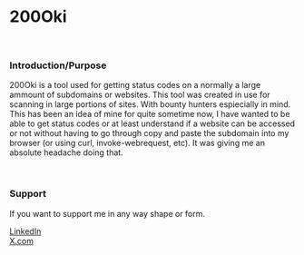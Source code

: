 <h1>              200Oki             </h1>
</br>
<h3>Introduction/Purpose</h3>
<p>
  200Oki is a tool used for getting status codes on a normally a large ammount of subdomains or websites.
  This tool was created in use for scanning in large portions of sites. With bounty hunters espiecially in mind.
  This has been an idea of mine for quite sometime now, I have wanted to be able to get status codes or at least understand
  if a website can be accessed or not without having to go through copy and paste the subdomain into my browser (or using curl, invoke-webrequest, etc).
  It was giving me an absolute headache doing that.
</p>

</br>

<h3>Support</h3>
<p>
  If you want to support me in any way shape or form.
</p>
<a href="https://www.linkedin.com/in/trentwschake/">LinkedIn</a>
</br>
<a href="https://x.com/Dark_L0tus">X.com</a>
